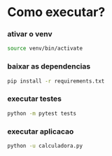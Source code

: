 # Como executar?
### ativar o venv
```bash 
source venv/bin/activate
```
### baixar as dependencias
```bash 
pip install -r requirements.txt
```
### executar testes
```bash 
python -m pytest tests
```
### executar aplicacao
```bash
python -u calculadora.py
```